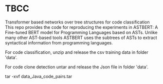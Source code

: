 # TBCC
Transformer based networks over tree structures for code classification
This repo provides the code for reproducing the experiments in ASTBERT: A Fine-tuned BERT model for Programming Languages based on ASTs. Unlike many other AST-based tools ASTBERT uses the subtrees of ASTs to extract syntactical information from programming languages.

For code classification, unzip and release the csv training data in folder 'data'.

For code clone detection untar and release the Json file in folder 'data'.

tar -xvf data_Java_code_pairs.tar
